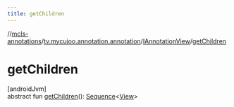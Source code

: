 ```yaml
---
title: getChildren
---
```

//[mcls-annotations](../../../index.html)/[tv.mycujoo.annotation.annotation](../index.html)/[IAnnotationView](index.html)/[getChildren](get-children.html)



# getChildren



[androidJvm]\
abstract fun [getChildren](get-children.html)(): [Sequence](https://kotlinlang.org/api/latest/jvm/stdlib/kotlin.sequences/-sequence/index.html)&lt;[View](https://developer.android.com/reference/kotlin/android/view/View.html)&gt;




